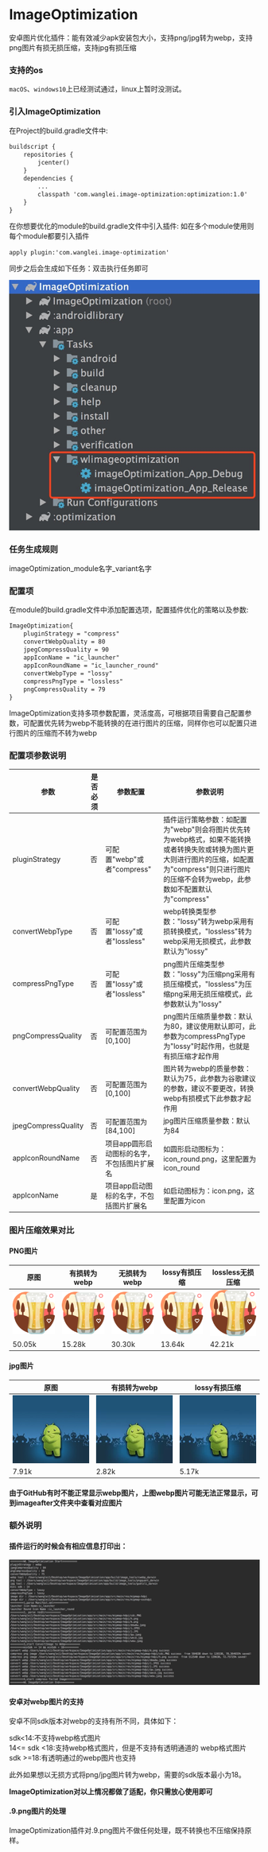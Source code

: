 # ImageOptimization

安卓图片优化插件：能有效减少apk安装包大小，支持png/jpg转为webp，支持png图片有损无损压缩，支持jpg有损压缩

### 支持的os

`macOS`、`windows10`上已经测试通过，linux上暂时没测试。

### 引入ImageOptimization

在Project的build.gradle文件中:  

```
buildscript {
    repositories {
        jcenter()
    }
    dependencies {
        ...
        classpath 'com.wanglei.image-optimization:optimization:1.0'
    }
}
```  

在你想要优化的module的build.gradle文件中引入插件: 如在多个module使用则每个module都要引入插件 

`apply plugin:'com.wanglei.image-optimization'`  

同步之后会生成如下任务：双击执行任务即可

![](imageafter/tasks.jpg)  

### 任务生成规则

imageOptimization_module名字_variant名字

### 配置项

在module的build.gradle文件中添加配置选项，配置插件优化的策略以及参数:  

```
ImageOptimization{
    pluginStrategy = "compress"
    convertWebpQuality = 80
    jpegCompressQuality = 90
    appIconName = "ic_launcher"
    appIconRoundName = "ic_launcher_round"
    convertWebpType = "lossy"
    compressPngType = "lossless"
    pngCompressQuality = 79
}
```  
ImageOptimization支持多项参数配置，灵活度高，可根据项目需要自己配置参数，可配置优先转为webp不能转换的在进行图片的压缩，同样你也可以配置只进行图片的压缩而不转为webp

### 配置项参数说明

| 参数 | 是否必须 |参数配置 |参数说明 |
|--|--|--|--|
| pluginStrategy | 否 | 可配置"webp"或者"compress" | 插件运行策略参数：如配置为"webp"则会将图片优先转为webp格式，如果不能转换或者转换失败或转换为图片更大则进行图片的压缩，如配置为"compress"则只进行图片的压缩不会转为webp，此参数如不配置默认为"compress" |
| convertWebpType | 否 | 可配置"lossy"或者"lossless" | webp转换类型参数："lossy"转为webp采用有损转换模式，"lossless"转为webp采用无损模式，此参数默认为"lossy" |
| compressPngType | 否 | 可配置"lossy"或者"lossless" | png图片压缩类型参数："lossy"为压缩png采用有损压缩模式，"lossless"为压缩png采用无损压缩模式，此参数默认为"lossy" |
| pngCompressQuality | 否 | 可配置范围为[0,100] | png图片压缩质量参数：默认为80，建议使用默认即可，此参数为compressPngType为"lossy"时起作用，也就是有损压缩才起作用 |
| convertWebpQuality | 否 | 可配置范围为[0,100] | 图片转为webp的质量参数：默认为75，此参数为谷歌建议的参数，建议不要更改，转换webp有损模式下此参数才起作用 |
| jpegCompressQuality | 否 | 可配置范围为[84,100] | jpg图片压缩质量参数：默认为84 |
| appIconRoundName | 否 | 项目app圆形启动图标的名字，不包括图片扩展名 | 如圆形启动图标为：icon_round.png，这里配置为icon_round |
| appIconName | 是 | 项目app启动图标的名字，不包括图片扩展名 | 如启动图标为：icon.png，这里配置为icon |

### 图片压缩效果对比

#### PNG图片
| 原图 | 有损转为webp | 无损转为webp | lossy有损压缩 | lossless无损压缩 |
|--|--|--|--|--|
| ![](imageafter/h.png) | ![](imageafter/h_webp.webp) | ![](imageafter/h_webp_lossless.webp) | ![](imageafter/h_lossy.png) | ![](imageafter/h_lossless.png) |
| 50.05k | 15.28k | 30.30k | 13.64k | 42.21k |

#### jpg图片
| 原图 | 有损转为webp | lossy有损压缩 |
|--|--|--|
| ![](imageafter/wece.jpg) | ![](imageafter/wece_webp.webp) | ![](imageafter/wece_lossy.jpg) |
| 7.91k | 2.82k | 5.17k |

#### 由于GitHub有时不能正常显示webp图片，上图webp图片可能无法正常显示，可到imageafter文件夹中查看对应图片

###  额外说明

#### 插件运行的时候会有相应信息打印出：

![](imageafter/log.jpg)  

#### 安卓对webp图片的支持

安卓不同sdk版本对webp的支持有所不同，具体如下：

sdk<14:不支持webp格式图片  
14<= sdk <18:支持webp格式图片，但是不支持有透明通道的 webp格式图片  
sdk >=18:有透明通过的webp图片也支持  

此外如果想以无损方式将png/jpg图片转为webp，需要的sdk版本最小为18。

**ImageOptimization对以上情况都做了适配，你只需放心使用即可**

#### .9.png图片的处理

ImageOptimization插件对.9.png图片不做任何处理，既不转换也不压缩保持原样。



















